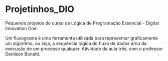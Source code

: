 # Projetinhos_DIO
Pequenos projetos do curso de Lógica de Programação Essencial - Digital Innovation One


Um fluxograma é uma ferramenta utilizada para representar graficamente um algoritmo, ou seja, a sequência lógica do fluxo de dados e/ou da execução de um processo qualquer.
Atividade da aula três, com o professor Denilson Bonatti.

